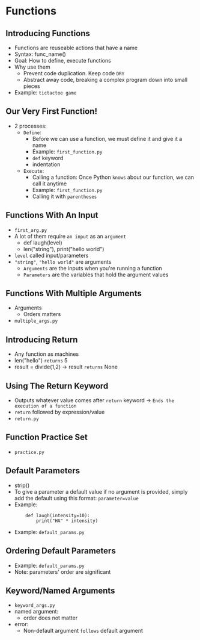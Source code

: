 # Functions

## Introducing Functions
- Functions are reuseable actions that have a name
- Syntax: func_name()
- Goal: How to define, execute functions
- Why use them
    - Prevent code duplication. Keep code `DRY`
    - Abstract away code, breaking a complex program down  into small pieces
- Example: `tictactoe game`

## Our Very First Function!
- 2 processes:
    - `Define`:
        - Before we can use a function, we must define it and give it a name
        - Example: `first_function.py`
        - `def` keyword
        - indentation
    - `Execute`: 
        - Calling a function: Once Python `knows` about our function, we can call it anytime
        - Example: `first_function.py`
        - Calling it with `parentheses`

## Functions With An Input
- `first_arg.py`
- A lot of them require `an input` as an `argument`
    - def laugh(level)
    - len("string"), print("hello world")
- `level` called input/parameters
- `"string"`, `"hello world"` are arguments
    - `Arguments` are the inputs when you're running a function
    - `Parameters` are the variables that hold the argument values

## Functions With Multiple Arguments
- Arguments
    - Orders matters
- `multiple_args.py`

## Introducing Return
- Any function as machines
- len("hello") `returns` 5
- result = divide(1,2) -> result `returns` None

## Using The Return Keyword
- Outputs whatever value comes after `return` keyword -> `Ends the execution of a function`
- `return` followed by expression/value
- `return.py`

## Function Practice Set
- `practice.py`

## Default Parameters
- strip()
- To give a parameter a default value if no argument is provided, simply add the default using this format: `parameter=value`
- Example:
    ```
        def laugh(intensity=10):
            print("HA" * intensity)
    ```
- Example: `default_params.py`

## Ordering Default Parameters
- Example: `default_params.py`
- Note: parameters' order are significant

## Keyword/Named Arguments
- `keyword_args.py`
- named argument: 
    - order does not matter
- error: 
    - Non-default argument `follows` default argument